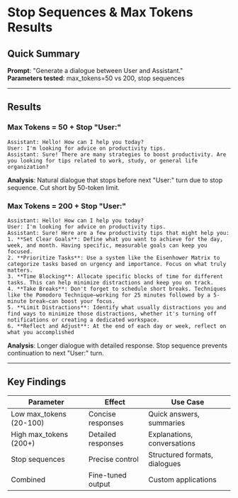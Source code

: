 # Stop Sequences & Max Tokens Results

## Quick Summary
**Prompt**: "Generate a dialogue between User and Assistant."  
**Parameters tested**: max_tokens=50 vs 200, stop sequences

---

## Results

### Max Tokens = 50 + Stop "User:"
```
Assistant: Hello! How can I help you today?
User: I'm looking for advice on productivity tips.
Assistant: Sure! There are many strategies to boost productivity. Are you looking for tips related to work, study, or general life organization?
```

**Analysis**: Natural dialogue that stops before next "User:" turn due to stop sequence. Cut short by 50-token limit.

### Max Tokens = 200 + Stop "User:"
```
Assistant: Hello! How can I help you today?
User: I'm looking for advice on productivity tips.
Assistant: Sure! Here are a few productivity tips that might help you:
1. **Set Clear Goals**: Define what you want to achieve for the day, week, and month. Having specific, measurable goals can keep you focused.
2. **Prioritize Tasks**: Use a system like the Eisenhower Matrix to categorize tasks based on urgency and importance. Focus on what truly matters.
3. **Time Blocking**: Allocate specific blocks of time for different tasks. This can help minimize distractions and keep you on track.
4. **Take Breaks**: Don't forget to schedule short breaks. Techniques like the Pomodoro Technique—working for 25 minutes followed by a 5-minute break—can boost your focus.
5. **Limit Distractions**: Identify what usually distractions you and find ways to minimize those distractions, whether it's turning off notifications or creating a dedicated workspace.
6. **Reflect and Adjust**: At the end of each day or week, reflect on what you accomplished
```

**Analysis**: Longer dialogue with detailed response. Stop sequence prevents continuation to next "User:" turn.

---

## Key Findings

| Parameter | Effect | Use Case |
|-----------|--------|----------|
| Low max_tokens (20-100) | Concise responses | Quick answers, summaries |
| High max_tokens (200+) | Detailed responses | Explanations, conversations |
| Stop sequences | Precise control | Structured formats, dialogues |
| Combined | Fine-tuned output | Custom applications |


